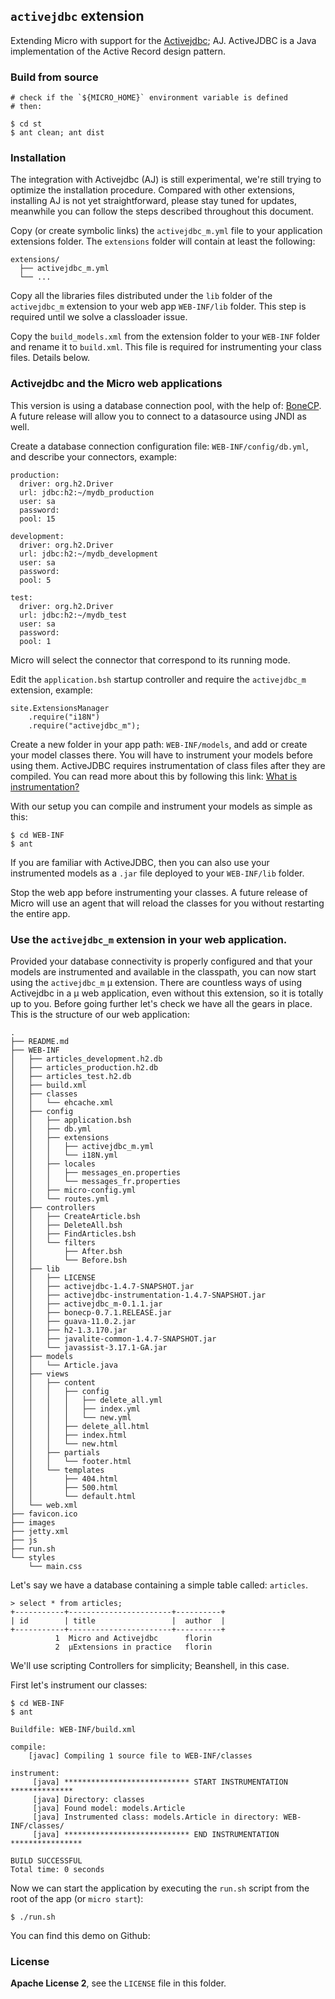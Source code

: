 ## `activejdbc` extension 

Extending Micro with support for the [Activejdbc](http://code.google.com/p/activejdbc/); AJ. ActiveJDBC is a Java implementation of the Active Record design pattern.

### Build from source

    # check if the `${MICRO_HOME}` environment variable is defined
    # then:

    $ cd st
    $ ant clean; ant dist
    
### Installation
The integration with Activejdbc (AJ) is still experimental, we're still trying to optimize the installation procedure. Compared with other extensions, installing AJ is not yet straightforward, please stay tuned for updates, meanwhile you can follow the steps described throughout this document.

Copy (or create symbolic links) the `activejdbc_m.yml` file to your application extensions folder. The `extensions` folder will contain at least the following:

    extensions/
      ├── activejdbc_m.yml
      └── ...

Copy all the libraries files distributed under the `lib` folder of the `activejdbc_m` extension to your web app `WEB-INF/lib` folder. This step is required until we solve a classloader issue.

Copy the `build_models.xml` from the extension folder to your `WEB-INF` folder and rename it to `build.xml`. This file is required for instrumenting your class files. Details below. 

### Activejdbc and the Micro web applications

This version is using a database connection pool, with the help of: [BoneCP](http://jolbox.com/). A future release will allow you to connect to a datasource using JNDI as well.
  
Create a database connection configuration file: `WEB-INF/config/db.yml`, and describe your connectors, example:

    production:
      driver: org.h2.Driver
      url: jdbc:h2:~/mydb_production
      user: sa
      password:
      pool: 15      
      
    development:
      driver: org.h2.Driver
      url: jdbc:h2:~/mydb_development
      user: sa
      password:
      pool: 5
      
    test:
      driver: org.h2.Driver
      url: jdbc:h2:~/mydb_test
      user: sa
      password:
      pool: 1      

Micro will select the connector that correspond to its running mode. 

Edit the `application.bsh` startup controller and require the `activejdbc_m` extension, example:

    site.ExtensionsManager
        .require("i18N")
        .require("activejdbc_m");

Create a new folder in your app path: `WEB-INF/models`, and add or create your model classes there. You will have to instrument your models before using them. ActiveJDBC requires instrumentation of class files after they are compiled. You can read more about this by following this link: [What is instrumentation?](https://code.google.com/p/activejdbc/wiki/Instrumentation)

With our setup you can compile and instrument your models as simple as this:

    $ cd WEB-INF
    $ ant

If you are familiar with ActiveJDBC, then you can also use your instrumented models as a `.jar` file deployed to your `WEB-INF/lib` folder.

Stop the web app before instrumenting your classes. A future release of Micro will use an agent that will reload the classes for you without restarting the entire app.

### Use the `activejdbc_m` extension in your web application.
Provided your database connectivity is properly configured and that your models are instrumented and available in the classpath, you can now start using the `activejdbc_m` µ extension. There are countless ways of using Activejdbc in a µ web application, even without this extension, so it is totally up to you. Before going further let's check we have all the gears in place. This is the structure of our web application:

    .
    ├── README.md
    ├── WEB-INF
    │   ├── articles_development.h2.db
    │   ├── articles_production.h2.db
    │   ├── articles_test.h2.db
    │   ├── build.xml
    │   ├── classes
    │   │   └── ehcache.xml
    │   ├── config
    │   │   ├── application.bsh
    │   │   ├── db.yml
    │   │   ├── extensions
    │   │   │   ├── activejdbc_m.yml
    │   │   │   └── i18N.yml
    │   │   ├── locales
    │   │   │   ├── messages_en.properties
    │   │   │   └── messages_fr.properties
    │   │   ├── micro-config.yml
    │   │   └── routes.yml
    │   ├── controllers
    │   │   ├── CreateArticle.bsh
    │   │   ├── DeleteAll.bsh
    │   │   ├── FindArticles.bsh
    │   │   └── filters
    │   │       ├── After.bsh
    │   │       └── Before.bsh
    │   ├── lib
    │   │   ├── LICENSE
    │   │   ├── activejdbc-1.4.7-SNAPSHOT.jar
    │   │   ├── activejdbc-instrumentation-1.4.7-SNAPSHOT.jar
    │   │   ├── activejdbc_m-0.1.1.jar
    │   │   ├── bonecp-0.7.1.RELEASE.jar
    │   │   ├── guava-11.0.2.jar
    │   │   ├── h2-1.3.170.jar
    │   │   ├── javalite-common-1.4.7-SNAPSHOT.jar
    │   │   └── javassist-3.17.1-GA.jar
    │   ├── models
    │   │   └── Article.java
    │   ├── views
    │   │   ├── content
    │   │   │   ├── config
    │   │   │   │   ├── delete_all.yml
    │   │   │   │   ├── index.yml
    │   │   │   │   └── new.yml
    │   │   │   ├── delete_all.html
    │   │   │   ├── index.html
    │   │   │   └── new.html
    │   │   ├── partials
    │   │   │   └── footer.html
    │   │   └── templates
    │   │       ├── 404.html
    │   │       ├── 500.html
    │   │       └── default.html
    │   └── web.xml
    ├── favicon.ico
    ├── images
    ├── jetty.xml
    ├── js
    ├── run.sh
    └── styles
        └── main.css


Let's say we have a database containing a simple table called: `articles`. 

    > select * from articles;
    +-----------+-----------------------+----------+
    | id        | title                 |  author  |
    +-----------+-----------------------+----------+
              1  Micro and Activejdbc      florin
              2  µExtensions in practice   florin

We'll use scripting Controllers for simplicity; Beanshell, in this case.

First let's instrument our classes:

    $ cd WEB-INF
    $ ant

    Buildfile: WEB-INF/build.xml

    compile:
        [javac] Compiling 1 source file to WEB-INF/classes

    instrument:
         [java] **************************** START INSTRUMENTATION **************
         [java] Directory: classes
         [java] Found model: models.Article
         [java] Instrumented class: models.Article in directory: WEB-INF/classes/
         [java] **************************** END INSTRUMENTATION ****************

    BUILD SUCCESSFUL
    Total time: 0 seconds
    
Now we can start the application by executing the `run.sh` script from the root of the app (or `micro start`):

    $ ./run.sh


You can find this demo on Github:

### License
**Apache License 2**, see the `LICENSE` file in this folder.
